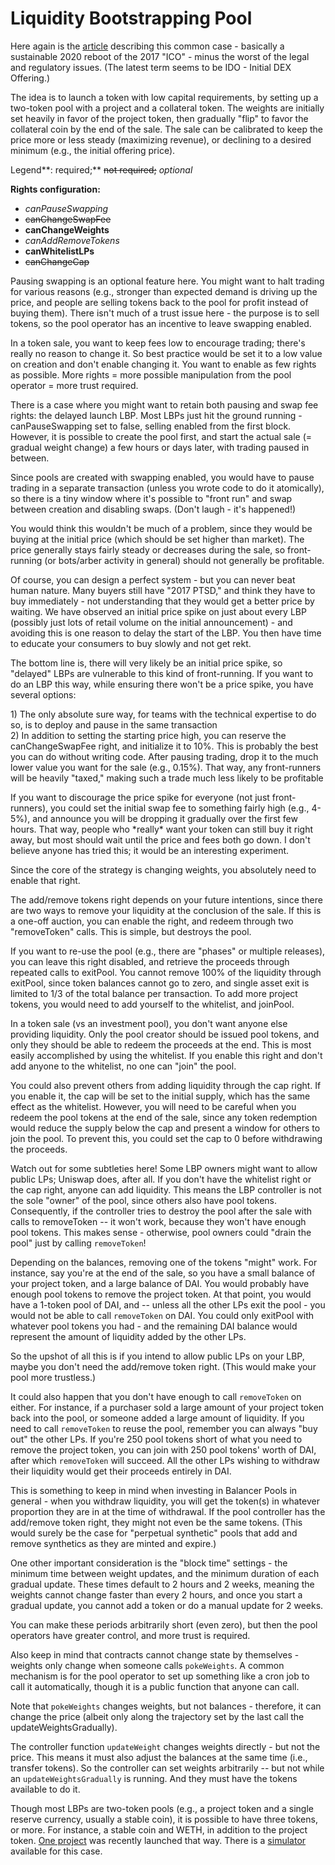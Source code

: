# Liquidity Bootstrapping Pool

Here again is the [article](https://balancer.finance/2020/03/04/building-liquidity-into-token-distribution/) describing this common case - basically a sustainable 2020 reboot of the 2017 "ICO" - minus the worst of the legal and regulatory issues. \(The latest term seems to be IDO - Initial DEX Offering.\)

The idea is to launch a token with low capital requirements, by setting up a two-token pool with a project and a collateral token. The weights are initially set heavily in favor of the project token, then gradually "flip" to favor the collateral coin by the end of the sale. The sale can be calibrated to keep the price more or less steady \(maximizing revenue\), or declining to a desired minimum \(e.g., the initial offering price\).

Legend**: required;** ~~not required;~~ _optional_

**Rights configuration:**

* _canPauseSwapping_
* ~~canChangeSwapFee~~
* **canChangeWeights**
* _canAddRemoveTokens_
* **canWhitelistLPs**
* ~~canChangeCap~~

Pausing swapping is an optional feature here. You might want to halt trading for various reasons \(e.g., stronger than expected demand is driving up the price, and people are selling tokens back to the pool for profit instead of buying them\). There isn't much of a trust issue here - the purpose is to sell tokens, so the pool operator has an incentive to leave swapping enabled.

In a token sale, you want to keep fees low to encourage trading; there's really no reason to change it. So best practice would be set it to a low value on creation and don't enable changing it. You want to enable as few rights as possible. More rights = more possible manipulation from the pool operator = more trust required.

There is a case where you might want to retain both pausing and swap fee rights: the delayed launch LBP. Most LBPs just hit the ground running - canPauseSwapping set to false, selling enabled from the first block. However, it is possible to create the pool first, and start the actual sale \(= gradual weight change\) a few hours or days later, with trading paused in between.

Since pools are created with swapping enabled, you would have to pause trading in a separate transaction \(unless you wrote code to do it atomically\), so there is a tiny window where it's possible to "front run" and swap between creation and disabling swaps. \(Don't laugh - it's happened!\)

You would think this wouldn't be much of a problem, since they would be buying at the initial price \(which should be set higher than market\). The price generally stays fairly steady or decreases during the sale, so front-running \(or bots/arber activity in general\) should not generally be profitable.

Of course, you can design a perfect system - but you can never beat human nature. Many buyers still have "2017 PTSD," and think they have to buy immediately - not understanding that they would get a better price by waiting. We have observed an initial price spike on just about every LBP \(possibly just lots of retail volume on the initial announcement\) - and avoiding this is one reason to delay the start of the LBP. You then have time to educate your consumers to buy slowly and not get rekt.

The bottom line is, there will very likely be an initial price spike, so "delayed" LBPs are vulnerable to this kind of front-running. If you want to do an LBP this way, while ensuring there won't be a price spike, you have several options:

1\) The only absolute sure way, for teams with the technical expertise to do so, is to deploy and pause in the same transaction  
2\) In addition to setting the starting price high, you can reserve the canChangeSwapFee right, and initialize it to 10%. This is probably the best you can do without writing code. After pausing trading, drop it to the much lower value you want for the sale \(e.g., 0.15%\). That way, any front-runners will be heavily "taxed," making such a trade much less likely to be profitable

If you want to discourage the price spike for everyone \(not just front-runners\), you could set the initial swap fee to something fairly high \(e.g., 4-5%\), and announce you will be dropping it gradually over the first few hours. That way, people who \*really\* want your token can still buy it right away, but most should wait until the price and fees both go down. I don't believe anyone has tried this; it would be an interesting experiment.

Since the core of the strategy is changing weights, you absolutely need to enable that right.

The add/remove tokens right depends on your future intentions, since there are two ways to remove your liquidity at the conclusion of the sale. If this is a one-off auction, you can enable the right, and redeem through two "removeToken" calls. This is simple, but destroys the pool.

If you want to re-use the pool \(e.g., there are "phases" or multiple releases\), you can leave this right disabled, and retrieve the proceeds through repeated calls to exitPool. You cannot remove 100% of the liquidity through exitPool, since token balances cannot go to zero, and single asset exit is limited to 1/3 of the total balance per transaction. To add more project tokens, you would need to add yourself to the whitelist, and joinPool.

In a token sale \(vs an investment pool\), you don't want anyone else providing liquidity. Only the pool creator should be issued pool tokens, and only they should be able to redeem the proceeds at the end. This is most easily accomplished by using the whitelist. If you enable this right and don't add anyone to the whitelist, no one can "join" the pool.

You could also prevent others from adding liquidity through the cap right. If you enable it, the cap will be set to the initial supply, which has the same effect as the whitelist. However, you will need to be careful when you redeem the pool tokens at the end of the sale, since any token redemption would reduce the supply below the cap and present a window for others to join the pool. To prevent this, you could set the cap to 0 before withdrawing the proceeds.

Watch out for some subtleties here! Some LBP owners might want to allow public LPs; Uniswap does, after all. If you don't have the whitelist right or the cap right, anyone can add liquidity. This means the LBP controller is not the sole "owner" of the pool, since others also have pool tokens. Consequently, if the controller tries to destroy the pool after the sale with calls to removeToken -- it won't work, because they won't have enough pool tokens. This makes sense - otherwise, pool owners could "drain the pool" just by calling `removeToken`!

Depending on the balances, removing one of the tokens "might" work. For instance, say you're at the end of the sale, so you have a small balance of your project token, and a large balance of DAI. You would probably have enough pool tokens to remove the project token. At that point, you would have a 1-token pool of DAI, and -- unless all the other LPs exit the pool - you would not be able to call `removeToken` on DAI. You could only exitPool with whatever pool tokens you had - and the remaining DAI balance would represent the amount of liquidity added by the other LPs.

So the upshot of all this is if you intend to allow public LPs on your LBP, maybe you don't need the add/remove token right. \(This would make your pool more trustless.\)

It could also happen that you don't have enough to call `removeToken` on either. For instance, if a purchaser sold a large amount of your project token back into the pool, or someone added a large amount of liquidity. If you need to call `removeToken` to reuse the pool, remember you can always "buy out" the other LPs. If you're 250 pool tokens short of what you need to remove the project token, you can join with 250 pool tokens' worth of DAI, after which `removeToken` will succeed. All the other LPs wishing to withdraw their liquidity would get their proceeds entirely in DAI.

This is something to keep in mind when investing in Balancer Pools in general - when you withdraw liquidity, you will get the token\(s\) in whatever proportion they are in at the time of withdrawal. If the pool controller has the add/remove token right, they might not even be the same tokens. \(This would surely be the case for "perpetual synthetic" pools that add and remove synthetics as they are minted and expire.\)

One other important consideration is the "block time" settings - the minimum time between weight updates, and the minimum duration of each gradual update. These times default to 2 hours and 2 weeks, meaning the weights cannot change faster than every 2 hours, and once you start a gradual update, you cannot add a token or do a manual update for 2 weeks.

You can make these periods arbitrarily short \(even zero\), but then the pool operators have greater control, and more trust is required.

Also keep in mind that contracts cannot change state by themselves - weights only change when someone calls `pokeWeights`. A common mechanism is for the pool operator to set up something like a cron job to call it automatically, though it is a public function that anyone can call.

Note that `pokeWeights` changes weights, but not balances - therefore, it can change the price \(albeit only along the trajectory set by the last call the updateWeightsGradually\).

The controller function `updateWeight` changes weights directly - but not the price. This means it must also adjust the balances at the same time \(i.e., transfer tokens\). So the controller can set weights arbitrarily -- but not while an `updateWeightsGradually` is running. And they must have the tokens available to do it.

Though most LBPs are two-token pools \(e.g., a project token and a single reserve currency, usually a stable coin\), it is possible to have three tokens, or more. For instance, a stable coin and WETH, in addition to the project token. [One project](https://pools.balancer.exchange/#/pool/0x10996ec4f3e7a1b314ebd966fa8b1ad0fe0f8307/) was recently launched that way. There is a [simulator](https://docs.google.com/spreadsheets/d/10434m342Rt0rTarCd2SCtMizT9GrMHrK/edit#gid=1694604160) available for this case.





